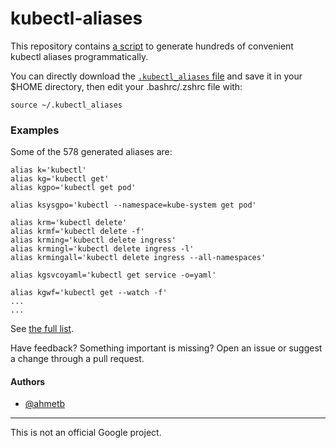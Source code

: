# kubectl-aliases

This repository contains [a script](generate_aliases.py) to generate hundreds of
convenient kubectl aliases programmatically.

You can directly download the [`.kubectl_aliases` file](.kubectl_aliases) and
save it in your $HOME directory, then edit your .bashrc/.zshrc file with:

    source ~/.kubectl_aliases

### Examples

Some of the 578 generated aliases are:

```
alias k='kubectl'
alias kg='kubectl get'
alias kgpo='kubectl get pod'

alias ksysgpo='kubectl --namespace=kube-system get pod'

alias krm='kubectl delete'
alias krmf='kubectl delete -f'
alias krming='kubectl delete ingress'
alias krmingl='kubectl delete ingress -l'
alias krmingall='kubectl delete ingress --all-namespaces'

alias kgsvcoyaml='kubectl get service -o=yaml'

alias kgwf='kubectl get --watch -f'
...
...
```

See [the full list](.kubectl_aliases).

Have feedback? Something important is missing? Open an issue or suggest a change
through a pull request.

#### Authors

- [@ahmetb](https://twitter.com/ahmetb)

-----

This is not an official Google project.
